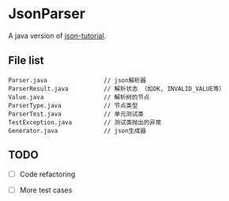 # JsonParser

A java version of [json-tutorial](https://github.com/miloyip/json-tutorial).

## File list

```
Parser.java                // json解析器
ParserResult.java          // 解析状态 （如OK, INVALID_VALUE等）
Value.java                 // 解析树的节点
ParserType.java            // 节点类型
ParserTest.java            // 单元测试类
TestException.java         // 测试类抛出的异常
Generator.java             // json生成器
```

## TODO

- [ ] Code refactoring
- [ ] More test cases

